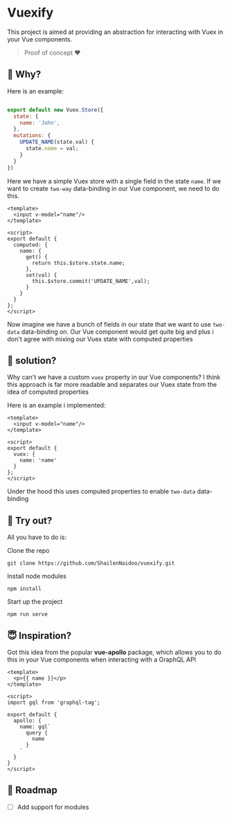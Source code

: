 # Vuexify

This project is aimed at providing an abstraction for interacting with Vuex in your Vue components. 

> Proof of concept ❤

## 🤷‍ Why?

Here is an example:

```javascript

export default new Vuex.Store({
  state: {
    name: 'John',
  },
  mutations: {
    UPDATE_NAME(state,val) {
      state.name = val;
    }
  }
})

```

Here we have a simple Vuex store with a single field in the state `name`. If we want to create `two-way` data-binding in our Vue component, we need to do this.

```vue
<template>
  <input v-model="name"/>
</template>

<script>
export default {
  computed: {
    name: {
      get() {
        return this.$store.state.name;
      },
      set(val) {
        this.$store.commit('UPDATE_NAME',val);
      }
    }
  }
};
</script>
```

Now imagine we have a bunch of fields in our state that we want to use `two-data` data-binding on. Our Vue component would get quite big and plus i don't agree with mixing our Vuex state with computed properties

## 🤔 solution?

Why can't we have a custom `vuex` property in our Vue components? I think this approach is far more readable and separates our Vuex state from the idea of computed properties

Here is an example i implemented:

```vue
<template>
  <input v-model="name"/>
</template>

<script>
export default {
  vuex: {
    name: 'name'
  }
};
</script>
```

Under the hood this uses computed properties to enable `two-data` data-binding

## 🚀 Try out?

All you have to do is:

Clone the repo

```
git clone https://github.com/ShailenNaidoo/vuexify.git
```
Install node modules

```
npm install
```
Start up the project

```
npm run serve
```

## 😇 Inspiration?

Got this idea from the popular **vue-apollo** package, which allows you to do this in your Vue components when interacting with a GraphQL API

```vue
<template>
  <p>{{ name }}</p>
</template>

<script>
import gql from 'graphql-tag'; 

export default {
  apollo: {
    name: gql`
      query {
        name
      }
    `
  }
}
</script>
```

## 🚚 Roadmap

- [ ] Add support for modules